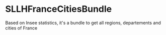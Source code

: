 SLLHFranceCitiesBundle
======================

Based on Insee statistics, it's a bundle to get all regions, departements and cities of France